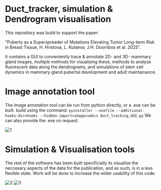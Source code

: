 # Duct_tracker, simulation & Dendrogram visualisation

This repository was build to support the paper:

"Puberty as a Superspreader of Mutations Elevating Tumor Long-term Risk in Breast Tissue, H. Hristova, L. Kulaeva, J.H. Doornbos et al. 2025". 

It contains a GUI to conveniently trace & annotate 2D- and 3D- mammary gland images, multiple methods for visualising these, methods to analyse fluorescent data along the dendrograms, and simulations of stem cell dynamics in mammary gland pubertal development and adult maintainance. 

# Image annotation tool
The image annotation tool can be run from python directly, or a .exe can be built.
build using the command: `pyinstaller --onefile --additional-hooks-dir=hooks --hidden-import=imagecodecs duct_tracking_GUI.py` We can also provide the .exe on request.

![1](https://github.com/user-attachments/assets/ec626eb2-a4c6-4977-8ac9-10d8d186856a)



# Simulation & Visualisation tools
The rest of the software has been built specificially to visualise the neccesary aspects of the data for the publication, and as such, is in a less flexible state. Work will be done to increase the wider usability of this code.

![2](https://github.com/user-attachments/assets/71a404ab-4edc-429c-b3e6-557c5e319112)
![3](https://github.com/user-attachments/assets/e8507a29-7120-40aa-bf59-1a6801ddfbcc)
